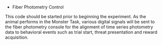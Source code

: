 * Fiber Photometry Control

This code should be started prior to beginning the experiment.  As the animal performs in the Monster Task, various digital signals will be sent to the fiber photometry console for the alignment of time series photometry data to behavioral events such as trial start, threat presentation and reward acquisition.    
